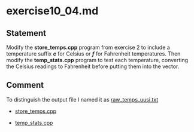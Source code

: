 # exercise10_04.md

## Statement

Modify the **store_temps.cpp** program from exercise 2
to include a temperature suffix **_c_** for Celsius or **_f_** for Fahrenheit temperatures.
Then modify the **temp_stats.cpp** program to test each temperature,
converting the Celsius readings to Fahrenheit before putting them into the vector.

## Comment

To distinguish the output file I named it as [raw_temps_uusi.txt](./raw_temps_uusi.txt)

- [store_temps.cpp](./store_temps.cpp)

- [temp_stats.cpp](./temp_stats.cpp)
